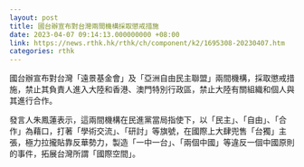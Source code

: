 ```yaml
---
layout: post
title: 國台辦宣布對台灣兩間機構採取懲戒措施
date: 2023-04-07 09:14:13.000000000 +08:00
link: https://news.rthk.hk/rthk/ch/component/k2/1695308-20230407.htm
categories: rthk
---
```


國台辦宣布對台灣「遠景基金會」及「亞洲自由民主聯盟」兩間機構，採取懲戒措施，禁止其負責人進入大陸和香港、澳門特別行政區，禁止大陸有關組織和個人與其進行合作。

發言人朱鳳蓮表示，這兩間機構在民進黨當局指使下，以「民主」、「自由」、「合作」為藉口，打著「學術交流」、「研討」等旗號，在國際上大肆兜售「台獨」主張，極力拉攏貼靠反華勢力，製造「一中一台」、「兩個中國」等違反一個中國原則的事件，拓展台灣所謂「國際空間」。
